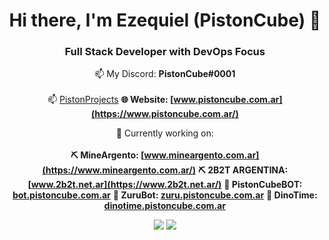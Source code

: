 <div align="center">

# Hi there, I'm Ezequiel (PistonCube) 👋
### Full Stack Developer with DevOps Focus
📫 My Discord: **PistonCube#0001**<br /><br/>
📫 [PistonProjects](https://discord.gg/eKeeZPq6SJ)
**🌐 Website: [www.pistoncube.com.ar](https://www.pistoncube.com.ar/)**

🔭 Currently working on:<br /><br />
**⛏️ MineArgento: [www.mineargento.com.ar](https://www.mineargento.com.ar/)**
**⛏️ 2B2T ARGENTINA: [www.2b2t.net.ar](https://www.2b2t.net.ar/)**
**🤖 PistonCubeBOT: [bot.pistoncube.com.ar](https://bot.pistoncube.com.ar/)**
**🤖 ZuruBot: [zuru.pistoncube.com.ar](https://zuru.pistoncube.com.ar/)**
**🤖 DinoTime: [dinotime.pistoncube.com.ar](https://dinotime.pistoncube.com.ar/)**

<img src="https://github-readme-stats.vercel.app/api?username=PistonCube&show_icons=true&text_color=00ff00&icon_color=008000&theme=dark">
<img src="https://github-readme-stats.vercel.app/api/top-langs/?username=PistonCube&layout=compact&text_color=00ff00&icon_color=008000&theme=dark">
</div>
